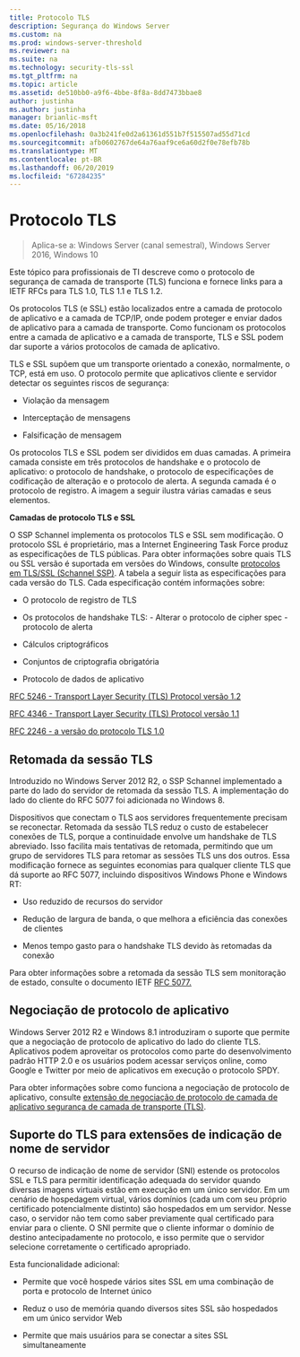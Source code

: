 ```yaml
---
title: Protocolo TLS
description: Segurança do Windows Server
ms.custom: na
ms.prod: windows-server-threshold
ms.reviewer: na
ms.suite: na
ms.technology: security-tls-ssl
ms.tgt_pltfrm: na
ms.topic: article
ms.assetid: de510bb0-a9f6-4bbe-8f8a-8dd7473bbae8
author: justinha
ms.author: justinha
manager: brianlic-msft
ms.date: 05/16/2018
ms.openlocfilehash: 0a3b241fe0d2a61361d551b7f515507ad55d71cd
ms.sourcegitcommit: afb0602767de64a76aaf9ce6a60d2f0e78efb78b
ms.translationtype: MT
ms.contentlocale: pt-BR
ms.lasthandoff: 06/20/2019
ms.locfileid: "67284235"
---
```

# <a name="transport-layer-security-protocol"></a>Protocolo TLS

>Aplica-se a: Windows Server (canal semestral), Windows Server 2016, Windows 10

Este tópico para profissionais de TI descreve como o protocolo de segurança de camada de transporte (TLS) funciona e fornece links para a IETF RFCs para TLS 1.0, TLS 1.1 e TLS 1.2.

Os protocolos TLS (e SSL) estão localizados entre a camada de protocolo de aplicativo e a camada de TCP/IP, onde podem proteger e enviar dados de aplicativo para a camada de transporte. Como funcionam os protocolos entre a camada de aplicativo e a camada de transporte, TLS e SSL podem dar suporte a vários protocolos de camada de aplicativo.

TLS e SSL supõem que um transporte orientado a conexão, normalmente, o TCP, está em uso. O protocolo permite que aplicativos cliente e servidor detectar os seguintes riscos de segurança:

-   Violação da mensagem

-   Interceptação de mensagens

-   Falsificação de mensagem

Os protocolos TLS e SSL podem ser divididos em duas camadas. A primeira camada consiste em três protocolos de handshake e o protocolo de aplicativo: o protocolo de handshake, o protocolo de especificações de codificação de alteração e o protocolo de alerta. A segunda camada é o protocolo de registro. A imagem a seguir ilustra várias camadas e seus elementos.

**Camadas de protocolo TLS e SSL**


O SSP Schannel implementa os protocolos TLS e SSL sem modificação. O protocolo SSL é proprietário, mas a Internet Engineering Task Force produz as especificações de TLS públicas. Para obter informações sobre quais TLS ou SSL versão é suportada em versões do Windows, consulte [protocolos em TLS/SSL (Schannel SSP)](https://msdn.microsoft.com/library/windows/desktop/mt808159(v=vs.85).aspx). A tabela a seguir lista as especificações para cada versão do TLS. Cada especificação contém informações sobre:

-   O protocolo de registro de TLS

-   Os protocolos de handshake TLS: \- Alterar o protocolo de cipher spec \- protocolo de alerta

-   Cálculos criptográficos

-   Conjuntos de criptografia obrigatória

-   Protocolo de dados de aplicativo

[RFC 5246 - Transport Layer Security (TLS) Protocol versão 1.2](http://tools.ietf.org/html/rfc5246)

[RFC 4346 - Transport Layer Security (TLS) Protocol versão 1.1](http://tools.ietf.org/html/rfc4346)

[RFC 2246 - a versão do protocolo TLS 1.0](http://tools.ietf.org/html/rfc2246)

## <a name="BKMK_SessionResumption"></a>Retomada da sessão TLS
Introduzido no Windows Server 2012 R2, o SSP Schannel implementado a parte do lado do servidor de retomada da sessão TLS. A implementação do lado do cliente do RFC 5077 foi adicionada no Windows 8.

Dispositivos que conectam o TLS aos servidores frequentemente precisam se reconectar. Retomada da sessão TLS reduz o custo de estabelecer conexões de TLS, porque a continuidade envolve um handshake de TLS abreviado. Isso facilita mais tentativas de retomada, permitindo que um grupo de servidores TLS para retomar as sessões TLS uns dos outros. Essa modificação fornece as seguintes economias para qualquer cliente TLS que dá suporte ao RFC 5077, incluindo dispositivos Windows Phone e Windows RT:

-   Uso reduzido de recursos do servidor

-   Redução de largura de banda, o que melhora a eficiência das conexões de clientes

-   Menos tempo gasto para o handshake TLS devido às retomadas da conexão

Para obter informações sobre a retomada da sessão TLS sem monitoração de estado, consulte o documento IETF [RFC 5077.](http://www.ietf.org/rfc/rfc5077)

## <a name="BKMK_AppProtocolNego"></a>Negociação de protocolo de aplicativo
 Windows Server 2012 R2 e Windows 8.1 introduziram o suporte que permite que a negociação de protocolo de aplicativo do lado do cliente TLS. Aplicativos podem aproveitar os protocolos como parte do desenvolvimento padrão HTTP 2.0 e os usuários podem acessar serviços online, como Google e Twitter por meio de aplicativos em execução o protocolo SPDY.

Para obter informações sobre como funciona a negociação de protocolo de aplicativo, consulte [extensão de negociação de protocolo de camada de aplicativo segurança de camada de transporte (TLS)](http://tools.ietf.org/search/draft-ietf-tls-applayerprotoneg-05).

## <a name="BKMK_SNI"></a>Suporte do TLS para extensões de indicação de nome de servidor
O recurso de indicação de nome de servidor (SNI) estende os protocolos SSL e TLS para permitir identificação adequada do servidor quando diversas imagens virtuais estão em execução em um único servidor. Em um cenário de hospedagem virtual, vários domínios (cada um com seu próprio certificado potencialmente distinto) são hospedados em um servidor. Nesse caso, o servidor não tem como saber previamente qual certificado para enviar para o cliente. O SNI permite que o cliente informar o domínio de destino antecipadamente no protocolo, e isso permite que o servidor selecione corretamente o certificado apropriado.

Esta funcionalidade adicional:

-   Permite que você hospede vários sites SSL em uma combinação de porta e protocolo de Internet único

-   Reduz o uso de memória quando diversos sites SSL são hospedados em um único servidor Web

-   Permite que mais usuários para se conectar a sites SSL simultaneamente



